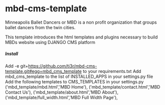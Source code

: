 # mbd-cms-template

Minneapolis Ballet Dancers or MBD is a non profit organization that groups ballet dancers from the twin cities.

This template introduces the html templates and plugins necessary to build MBDs website using DJANGO CMS platform
 
##### Install
 Add -e git+https://github.com/ti3r/mbd-cms-template.git#egg=mbd_cms_template to your requirements.txt
 Add mbd_cms_template to the list of INSTALLED_APPS in your settings.py file
 Add the following templates to CMS_TEMPLATES in your settings.py
    ('mbd_template/mbd.html','MBD Home'),
    ('mbd_template/contact.html','MBD Contact Us'),
    ('mbd_template/about.html','MBD About'),
    ('mbd_template/full_width.html','MBD Full Width Page'),

